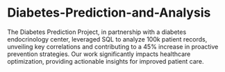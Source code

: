 # Diabetes-Prediction-and-Analysis
The Diabetes Prediction Project, in partnership with a diabetes endocrinology center, leveraged SQL to analyze 100k patient records, unveiling key correlations and contributing to a 45% increase in proactive prevention strategies. Our work significantly impacts healthcare optimization, providing actionable insights for improved patient care.

